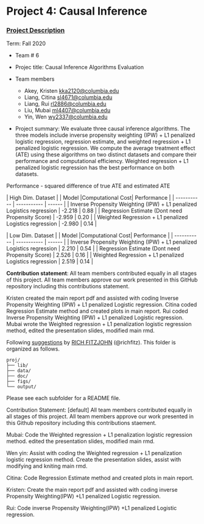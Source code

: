 # Project 4: Causal Inference

### [Project Description](doc/project4_desc.md)

Term: Fall 2020

+ Team # 6
+ Projec title: Causal Inference Algorithms Evaluation
+ Team members
	+ Akey, Kristen kka2120@columbia.edu
	+ Liang, Citina sl4671@columbia.edu
	+ Liang, Rui rl2886@columbia.edu
	+ Liu, Mubai ml4407@columbia.edu
	+ Yin, Wen wy2337@columbia.edu
	
+ Project summary: We evaluate three causal inference algorithms. The three models include inverse propensity weighting (IPW) + L1 penalized logistic regression, regression estimate, and weighted regression + L1 penalized logistic regression. We compute the average treatment effect (ATE) using these algorithms on two distinct datasets and compare their performance and computational efficiency. Weighted regression + L1 penalized logistic regression has the best performance on both datasets.

Performance - squared difference of true ATE and estimated ATE

| High Dim. Dataset |
| Model      |Computational Cost| Performance | 
| ----------- | ----------- | ------    |
| Inverse Propensity Weighting (IPW) + L1 penalized Logistics regression     |  -2.218    |  0.88     | 
| Regression Estimate (Dont need Propensity Score)      |  -2.959      |   0.20    | 
| Weighted Regression + L1 penalized Logistics regression      |   -2.980    |   0.14    |

| Low Dim. Dataset |
| Model      |Computational Cost| Performance | 
| ----------- | ----------- | ------    |
| Inverse Propensity Weighting (IPW) + L1 penalized Logistics regression     |   2.210    |  0.54     | 
| Regression Estimate (Dont need Propensity Score)      |   2.526   |  0.16     | 
| Weighted Regression + L1 penalized Logistics regression      |  2.519     |   0.14    |

**Contribution statement**: All team members contributed equally in all stages of this project. All team members approve our work presented in this GitHub repository including this contributions statement. 

Kristen created the main report pdf and assisted with coding Inverse Propensity Weighting (IPW) + L1 penalized Logistic regression. Citina coded Regression Estimate method and created plots in main report. Rui coded Inverse Propensity Weighting (IPW) + L1 penalized Logistic regression. Mubai wrote the Weighted regression + L1 penalization logistic regression method, edited the presentation slides, modified main rmd.

Following [suggestions](http://nicercode.github.io/blog/2013-04-05-projects/) by [RICH FITZJOHN](http://nicercode.github.io/about/#Team) (@richfitz). This folder is organized as follows.

```
proj/
├── lib/
├── data/
├── doc/
├── figs/
└── output/
```

Please see each subfolder for a README file.

Contribution Statement: [default] All team members contributed equally in all stages of this project. All team members approve our work presented in this Github repository including this contributions staement.

Mubai: Code the Weighted regression + L1 penalization logistic regression method. edited the presentation slides, modified main rmd.

Wen yin: Assist with coding the Weighted regression + L1 penalization logistic regression method. Create the presentation slides, assist with modifying and kniting main rmd.

Citina: Code Regression Estimate method and created plots in main report.

Kristen: Create the main report pdf and assisted with coding inverse Propensity Weighting(IPW) +L1 penalized Logistic regression.

Rui: Code inverse Propensity Weighting(IPW) +L1 penalized Logistic regression.
